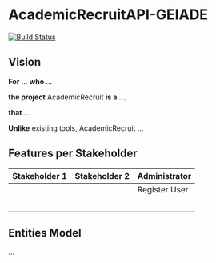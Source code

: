 # AcademicRecruitAPI-GEIADE

[![Build Status](https://github.com/UdL-EPS-SoftArch/AcademicRecruitAPI-GEIADE/workflows/CI%20with%20Maven%20and%20CD%20with%20Heroku%20and%20Docker/badge.svg)](https://github.com/UdL-EPS-SoftArch/AcademicRecruitAPI-GEIADE/actions?query=workflow%3A%22CI+with+Maven+and+CD+with+Heroku+and+Docker%22)

## Vision

**For** ... **who** ...

**the project** AcademicRecruit **is a** ...,

**that** ...

**Unlike** existing tools, AcademicRecruit ...


## Features per Stakeholder

|       Stakeholder 1             |       Stakeholder 2             |   Administrator   |
| --------------------------------| --------------------------------|-------------------|
|                                 |                                 |  Register User    |                             
|                                 |                                 |                   |                                 
|                                 |                                 |                   |                               
|                                 |                                 |                   |                                
|                                 |                                 |                   |             
|                                 |                                 |                   |               


## Entities Model

...
